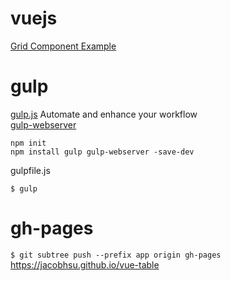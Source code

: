 # vuejs

[Grid Component Example](https://cn.vuejs.org/v2/examples/grid-component.html)  

# gulp  

[gulp.js](https://gulpjs.com)  Automate and enhance your workflow  
[gulp-webserver](https://www.npmjs.com/package/gulp-webserver)  

`npm init`  
`npm install gulp gulp-webserver -save-dev`  

gulpfile.js

`$ gulp`  

# gh-pages

`$ git subtree push --prefix app origin gh-pages`  
https://jacobhsu.github.io/vue-table